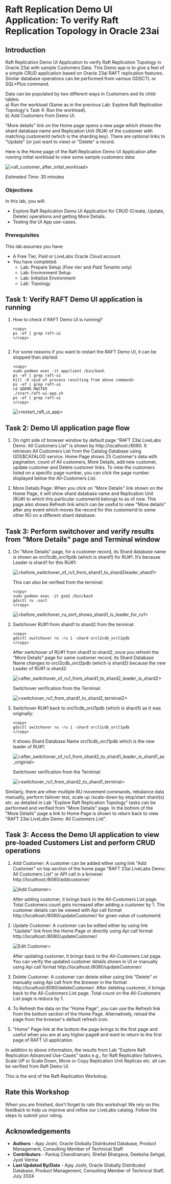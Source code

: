 # Raft Replication Demo UI Application: To verify Raft Replication Topology in Oracle 23ai

## Introduction

Raft Replication Demo UI Application to verify Raft Replication Topology in Oracle 23ai with sample Customers Data.
This Demo app is to give a feel of a simple CRUD application based on Oracle 23ai RAFT replication features. Similar database operations can be performed from various GDSCTL or SQL*Plus command.  

Data can be populated by two different ways in Customers and its child tables:         
        a) Run the workload (Same as in the previous Lab: Explore Raft Replication Topology's Task 4: Run the workload).         
        b) Add Customers from Demo UI.

"More details" link on the Home page opens a new page which shows the shard database name and Replication Unit (RU#) of the customer with matching customerId (which is the sharding key). There are optional links to "Update" (or just want to view) or "Delete" a record.

Here is the Home page of the Raft Replication Demo UI Application after running initial workload to view some sample customers data:

![<all_customer_after_inital_workload>](./images/all_customer_after_inital_workload.png " ")

_Estimated Time_: 30 minutes

### Objectives

In this lab, you will:

- Explore Raft Replication Demo UI Application for CRUD (Create, Update, Delete) operations and getting More Details.
- Testing the UI App use-cases.

### Prerequisites

This lab assumes you have:

- A Free Tier, Paid or LiveLabs Oracle Cloud account
- You have completed:
  - Lab: Prepare Setup (_Free-tier_ and _Paid Tenants_ only)
  - Lab: Environment Setup
  - Lab: Initialize Environment
  - Lab: Topology

## Task 1: Verify RAFT Demo UI application is running

1. How to check if RAFT Demo UI is running?

    ```
    <copy>
    ps -ef | grep raft-ui
    </copy>
    ```

   ![<check-raft-ui-process>](./images/raft-ui-app_is_running.png " ")

2. For some reasons if you want to restart the RAFT Demo UI, it can be stopped then started:
    ```
    <copy>
    sudo podman exec -it appclient /bin/bash
    ps -ef | grep raft-ui
    kill -9 <pid of process resulting from above command>
    ps -ef | grep raft-ui
    cd $DEMO_MASTER
    ./start-raft-ui-app.sh
    ps -ef | grep raft-ui
    </copy>
    ```

    ![<restart_raft_ui_app>](./images/restart_raft_ui_app.png " ")

## Task 2: Demo UI application page flow

1. On right side of browser window by default page "RAFT 23ai LiveLabs Demo: All Customers List" is shown by http://localhost:/8080.
   It retrieves All Customers List from the Catalog Database using GDS$CATALOG service. Home Page shows 25 Customer's data with pagination, count of All customers, More Details, add new customer, update customer and Delete customer links. To view the customers listed on a specific page number, you can click the page number displayed below the All-Customers List.

2. More Details Page: When you click on "More Details" link shown on the Home Page, it will show shard database name and Replication Unit (RU#) to which this particular customerId belongs to as of now. This page also shows Refresh link which can be useful to view "More details" after any event which moves the record for this customerId to some other RU on a different shard database.

## Task 3: Perform switchover and verify results from "More Details" page and Terminal window
 
1. On "More Details" page, for a customer record, its Shard database name is shown as orcl1cdb_orcl1pdb (which is shard1) for RU#1. It’s because Leader is shard1 for this RU#1:

    ![<before_switchover_of_ru1_from_shard1_to_shard2leader_shard1>](./images/before_switchover_of_ru1_from_shard1_to_shard2_leader_is_shard1.png " ")

   This can also be verified from the terminal:

    ```
    <copy>
    sudo podman exec -it gsm1 /bin/bash
    gdsctl ru -sort
    </copy>
    ```

    ![<before_switchover_ru_sort_shows_shard1_is_leader_for_ru1>](./images/before_switchover_ru_sort_shows_shard1_is_leader_for_ru1.png " ")

2. Switchover RU#1 from shard1 to shard2 from the terminal:

    ```
    <copy>
    gdsctl switchover ru -ru 1 -shard orcl2cdb_orcl2pdb
    </copy>
    ```

    After switchover of RU#1 from shard1 to shard2, once you refresh the "More Details" page for same customer record, its Shard Database Name changes to orcl2cdb_orcl2pdb (which is shard2) because the new Leader of RU#1 is shard2:

    ![<after_switchover_of_ru1_from_shard1_to_shard2_leader_is_shard2>](./images/after_switchover_of_ru1_from_shard1_to_shard2_leader_is_shard2.png " ")

    Switchover verification from the Terminal:

    ![<switchover_ru1_from_shard1_to_shard2_terminal2>](./images/switchover_ru1_from_shard1_to_shard2_terminal.png " ")
    

3. Switchover RU#1 back to orcl1cdb_orcl1pdb (which is shard1) as it was originally:

    ```
    <copy>
    gdsctl switchover ru -ru 1 -shard orcl1cdb_orcl1pdb
    </copy>
    ```

    It shows Shard Database Name orcl1cdb_orcl1pdb which is the new leader of RU#1:

    ![<after_switchover_of_ru1_from_shard2_to_shard1_leader_is_shard1_as_originial>](./images/after_switchover_of_ru1_from_shard2_to_shard1_leader_is_shard1_as_originial.png " ")

    Switchover verification from the Terminal:

    ![<switchover_ru1_from_shard2_to_shard1_terminal>](./images/switchover_ru1_from_shard2_to_shard1_terminal.png " ")

Similarly, there are other multiple RU movement commands, rebalance data manually, perform failover test, scale up /scale-down by stop/start shard(s) etc. as detailed in Lab "Explore Raft Replication Topology" tasks can be performed and verified from "More Details" page.
In the bottom of the "More Details" page a link to Home Page is shown to return back to view "RAFT 23ai LiveLabs Demo: All Customers List".

## Task 3: Access the Demo UI application to view pre-loaded Customers List and perform CRUD operations

1. Add Customer: A customer can be added either using link "Add Customer" on top section of the home page "RAFT 23ai LiveLabs Demo: All Customers List" or API call in a browser http://localhost:/8080/addcustomer/

   ![Add Customer>](./images/add_customer.png " ")

   After adding customer, it brings back to the All-Customers List page. Total Customers count gets increased after adding a customer by 1. The customer details can be viewed with Api call format http://localhost:/8080/updateCustomer/<customerId> for given value of customerId.

2. Update Customer: A customer can be edited either by using link "Update" link from the Home Page or directly using Api call format http://localhost:/8080/updateCustomer/<customerId>

   ![Edit Customer>](./images/edit_customer.png " ")

   After updating customer, it brings back to the All-Customers List page. You can verify the updated customer details shown in UI or manually using Api call format http://localhost:/8080/updateCustomer/<customerId>

3. Delete Customer: A customer can delete either using link "Delete" or manually using Api call from the browser in the format http://localhost:8080/deleteCustomer/<customerId>.
   After deleting customer, it brings back to the All-Customers List page. Total count on the All-Customers List page is reduce by 1.

4. To Refresh the data on the "Home Page", you can use the Refresh link from the bottom section of the Home Page. Alternatively, reload the page from the browser's default refresh icon.

5. "Home" Page link at the bottom the page brings to the first page and useful when you are at any higher page# and want to return to the first page of RAFT UI application.


In addition to above information, the results from Lab "Explore Raft Replication Advanced Use-Cases" tasks e.g., for Raft Replication failovers, Scale UP or Scale Down, Move or Copy Replication Unit Replicas etc. all can be verified from Raft Demo UI.

This is the end of the Raft Replication Workshop.

## Rate this Workshop
When you are finished, don't forget to rate this workshop!  We rely on this feedback to help us improve and refine our LiveLabs catalog.  Follow the steps to submit your rating.

## Acknowledgements
* **Authors** - Ajay Joshi, Oracle Globally Distributed Database, Product Management, Consulting Member of Technical Staff
* **Contributors** - Pankaj Chandiramani, Shefali Bhargava, Deeksha Sehgal, Jyoti Verma
* **Last Updated By/Date** - Ajay Joshi, Oracle Globally Distributed Database, Product Management, Consulting Member of Technical Staff, July 2024